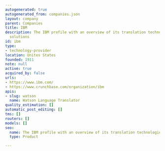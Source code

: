 ```yaml
---
autogenerated: true
autogenerated_from: companies.json
layout: company
parent: Companies
title: IBM
description: The IBM profile with an overview of its translation technologies and
  solutions
id: ibm
type:
- technology-provider
location: Unites States
founded: 1911
note: null
active: true
acquired_by: false
urls:
- https://www.ibm.com/
- https://www.crunchbase.com/organization/ibm
apis:
- slug: watson
  name: Watson Language Translator
quality_estimation: []
automatic_post_editing: []
tms: []
routers: []
models: []
seo:
  name: The IBM profile with an overview of its translation technologies and solutions
  type: Product

---
```


